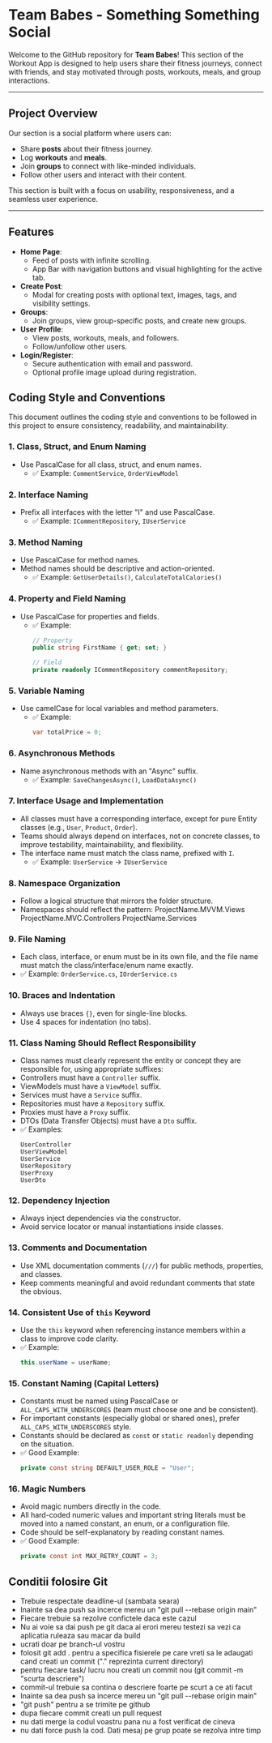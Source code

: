 # Team Babes - Something Something Social
Welcome to the GitHub repository for **Team Babes**! This section of the Workout App is designed to help users share their fitness journeys, connect with friends, and stay motivated through posts, workouts, meals, and group interactions.

---

## Project Overview  
Our section is a social platform where users can:  
- Share **posts** about their fitness journey.  
- Log **workouts** and **meals**.  
- Join **groups** to connect with like-minded individuals.  
- Follow other users and interact with their content.  

This section is built with a focus on usability, responsiveness, and a seamless user experience.

---

## Features  
- **Home Page**:  
  - Feed of posts with infinite scrolling.  
  - App Bar with navigation buttons and visual highlighting for the active tab.  
- **Create Post**:  
  - Modal for creating posts with optional text, images, tags, and visibility settings.  
- **Groups**:  
  - Join groups, view group-specific posts, and create new groups.  
- **User Profile**:  
  - View posts, workouts, meals, and followers.  
  - Follow/unfollow other users.  
- **Login/Register**:  
  - Secure authentication with email and password.  
  - Optional profile image upload during registration.  

## Coding Style and Conventions

This document outlines the coding style and conventions to be followed in this project to ensure consistency, readability, and maintainability.

### 1. Class, Struct, and Enum Naming

- Use PascalCase for all class, struct, and enum names.
  - ✅ Example: `CommentService`, `OrderViewModel`

### 2. Interface Naming

- Prefix all interfaces with the letter "I" and use PascalCase.
  - ✅ Example: `ICommentRepository`, `IUserService`

### 3. Method Naming

- Use PascalCase for method names.
- Method names should be descriptive and action-oriented.
  - ✅ Example: `GetUserDetails()`, `CalculateTotalCalories()`

### 4. Property and Field Naming

- Use PascalCase for properties and fields.
  - ✅ Example:
    ```csharp
    // Property
    public string FirstName { get; set; }

    // Field
    private readonly ICommentRepository commentRepository;
    ```

### 5. Variable Naming

- Use camelCase for local variables and method parameters.
  - ✅ Example:
    ```csharp
    var totalPrice = 0;
    ```

### 6. Asynchronous Methods

- Name asynchronous methods with an "Async" suffix.
  - ✅ Example: `SaveChangesAsync()`, `LoadDataAsync()`

### 7. Interface Usage and Implementation

- All classes must have a corresponding interface, except for pure Entity classes (e.g., `User`, `Product`, `Order`).
- Teams should always depend on interfaces, not on concrete classes, to improve testability, maintainability, and flexibility.
- The interface name must match the class name, prefixed with `I`.
  - ✅ Example: `UserService` → `IUserService`

### 8. Namespace Organization

- Follow a logical structure that mirrors the folder structure.
- Namespaces should reflect the pattern:
ProjectName.MVVM.Views
ProjectName.MVC.Controllers
ProjectName.Services

### 9. File Naming

- Each class, interface, or enum must be in its own file, and the file name must match the class/interface/enum name exactly.
- ✅ Example: `OrderService.cs`, `IOrderService.cs`

### 10. Braces and Indentation

- Always use braces `{}`, even for single-line blocks.
- Use 4 spaces for indentation (no tabs).

### 11. Class Naming Should Reflect Responsibility

- Class names must clearly represent the entity or concept they are responsible for, using appropriate suffixes:
- Controllers must have a `Controller` suffix.
- ViewModels must have a `ViewModel` suffix.
- Services must have a `Service` suffix.
- Repositories must have a `Repository` suffix.
- Proxies must have a `Proxy` suffix.
- DTOs (Data Transfer Objects) must have a `Dto` suffix.
- ✅ Examples:
  ```
  UserController
  UserViewModel
  UserService
  UserRepository
  UserProxy
  UserDto
  ```

### 12. Dependency Injection

- Always inject dependencies via the constructor.
- Avoid service locator or manual instantiations inside classes.

### 13. Comments and Documentation

- Use XML documentation comments (`///`) for public methods, properties, and classes.
- Keep comments meaningful and avoid redundant comments that state the obvious.

### 14. Consistent Use of `this` Keyword

- Use the `this` keyword when referencing instance members within a class to improve code clarity.
- ✅ Example:
  ```csharp
  this.userName = userName;
  ```

### 15. Constant Naming (Capital Letters)

- Constants must be named using PascalCase or `ALL_CAPS_WITH_UNDERSCORES` (team must choose one and be consistent).
- For important constants (especially global or shared ones), prefer `ALL_CAPS_WITH_UNDERSCORES` style.
- Constants should be declared as `const` or `static readonly` depending on the situation.
- ✅ Good Example:
  ```csharp
  private const string DEFAULT_USER_ROLE = "User";
  ```

### 16. Magic Numbers

- Avoid magic numbers directly in the code.
- All hard-coded numeric values and important string literals must be moved into a named constant, an enum, or a configuration file.
- Code should be self-explanatory by reading constant names.
- ✅ Good Example:
  ```csharp
  private const int MAX_RETRY_COUNT = 3;
  ```

## Conditii folosire Git

- Trebuie respectate deadline-ul (sambata seara)
- Inainte sa dea push sa incerce mereu un "git pull --rebase origin main"
- Fiecare trebuie sa rezolve confictele daca este cazul
- Nu ai voie sa dai push pe git daca ai erori mereu testezi sa vezi ca aplicatia ruleaza sau macar da build
- ucrati doar pe branch-ul vostru
- folosit git add . pentru a specifica fisierele pe care vreti sa le adaugati cand creati un commit ("." reprezinta current directory)
- pentru fiecare task/ lucru nou creati un commit nou (git commit -m "scurta descriere")
- commit-ul trebuie sa contina o descriere foarte pe scurt a ce ati facut
- Inainte sa dea push sa incerce mereu un "git pull --rebase origin main"
- "git push" pentru a se trimite pe github
- dupa fiecare commit creati un pull request
- nu dati merge la codul voastru pana nu a fost verificat de cineva
- nu dati force push la cod. Dati mesaj pe grup poate se rezolva intre timp
